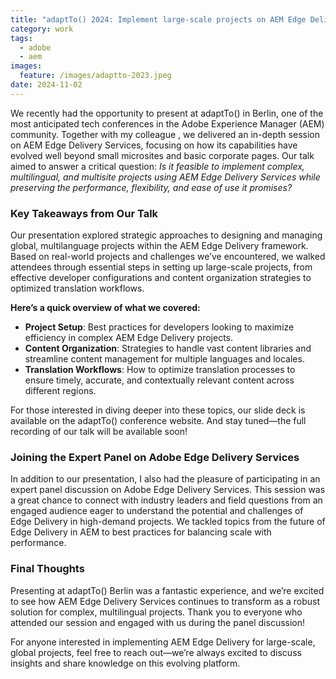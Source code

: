 ```yaml
---
title: "adaptTo() 2024: Implement large-scale projects on AEM Edge Delivery Services"
category: work
tags:
  - adobe
  - aem
images:
  feature: /images/adaptto-2023.jpeg
date: 2024-11-02
---
```

We recently had the opportunity to present at adaptTo() in Berlin, one of the most anticipated tech conferences in the Adobe Experience Manager (AEM) community. Together with my colleague , we delivered an in-depth session on AEM Edge Delivery Services, focusing on how its capabilities have evolved well beyond small microsites and basic corporate pages. Our talk aimed to answer a critical question: *Is it feasible to implement complex, multilingual, and multisite projects using AEM Edge Delivery Services while preserving the performance, flexibility, and ease of use it promises?*

### Key Takeaways from Our Talk

Our presentation explored strategic approaches to designing and managing global, multilanguage projects within the AEM Edge Delivery framework. Based on real-world projects and challenges we’ve encountered, we walked attendees through essential steps in setting up large-scale projects, from effective developer configurations and content organization strategies to optimized translation workflows.

**Here’s a quick overview of what we covered:**

- **Project Setup**: Best practices for developers looking to maximize efficiency in complex AEM Edge Delivery projects.
- **Content Organization**: Strategies to handle vast content libraries and streamline content management for multiple languages and locales.
- **Translation Workflows**: How to optimize translation processes to ensure timely, accurate, and contextually relevant content across different regions.
  
For those interested in diving deeper into these topics, our slide deck is available on the adaptTo() conference website. And stay tuned—the full recording of our talk will be available soon!

### Joining the Expert Panel on Adobe Edge Delivery Services

In addition to our presentation, I also had the pleasure of participating in an expert panel discussion on Adobe Edge Delivery Services. This session was a great chance to connect with industry leaders and field questions from an engaged audience eager to understand the potential and challenges of Edge Delivery in high-demand projects. We tackled topics from the future of Edge Delivery in AEM to best practices for balancing scale with performance.

### Final Thoughts

Presenting at adaptTo() Berlin was a fantastic experience, and we’re excited to see how AEM Edge Delivery Services continues to transform as a robust solution for complex, multilingual projects. Thank you to everyone who attended our session and engaged with us during the panel discussion! 

For anyone interested in implementing AEM Edge Delivery for large-scale, global projects, feel free to reach out—we’re always excited to discuss insights and share knowledge on this evolving platform.